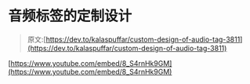 # 音频标签的定制设计

> 原文:[https://dev.to/kalaspuffar/custom-design-of-audio-tag-3811](https://dev.to/kalaspuffar/custom-design-of-audio-tag-3811)

[https://www.youtube.com/embed/8_S4rnHk9GM](https://www.youtube.com/embed/8_S4rnHk9GM)